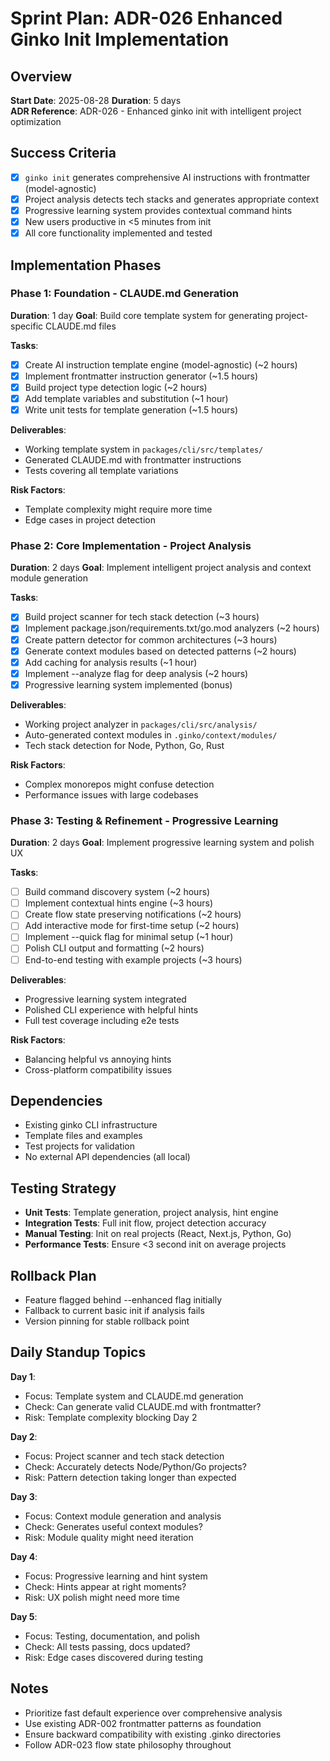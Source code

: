 # Sprint Plan: ADR-026 Enhanced Ginko Init Implementation

## Overview
**Start Date**: 2025-08-28
**Duration**: 5 days  
**ADR Reference**: ADR-026 - Enhanced ginko init with intelligent project optimization

## Success Criteria
- [x] `ginko init` generates comprehensive AI instructions with frontmatter (model-agnostic)
- [x] Project analysis detects tech stacks and generates appropriate context
- [x] Progressive learning system provides contextual command hints
- [x] New users productive in <5 minutes from init
- [x] All core functionality implemented and tested

## Implementation Phases

### Phase 1: Foundation - CLAUDE.md Generation
**Duration**: 1 day
**Goal**: Build core template system for generating project-specific CLAUDE.md files

**Tasks**:
- [x] Create AI instruction template engine (model-agnostic) (~2 hours)
- [x] Implement frontmatter instruction generator (~1.5 hours) 
- [x] Build project type detection logic (~2 hours)
- [x] Add template variables and substitution (~1 hour)
- [x] Write unit tests for template generation (~1.5 hours)

**Deliverables**:
- Working template system in `packages/cli/src/templates/`
- Generated CLAUDE.md with frontmatter instructions
- Tests covering all template variations

**Risk Factors**:
- Template complexity might require more time
- Edge cases in project detection

### Phase 2: Core Implementation - Project Analysis
**Duration**: 2 days
**Goal**: Implement intelligent project analysis and context module generation

**Tasks**:
- [x] Build project scanner for tech stack detection (~3 hours)
- [x] Implement package.json/requirements.txt/go.mod analyzers (~2 hours)
- [x] Create pattern detector for common architectures (~3 hours)
- [x] Generate context modules based on detected patterns (~2 hours)
- [x] Add caching for analysis results (~1 hour)
- [x] Implement --analyze flag for deep analysis (~2 hours)
- [x] Progressive learning system implemented (bonus)

**Deliverables**:
- Working project analyzer in `packages/cli/src/analysis/`
- Auto-generated context modules in `.ginko/context/modules/`
- Tech stack detection for Node, Python, Go, Rust

**Risk Factors**:
- Complex monorepos might confuse detection
- Performance issues with large codebases

### Phase 3: Testing & Refinement - Progressive Learning
**Duration**: 2 days
**Goal**: Implement progressive learning system and polish UX

**Tasks**:
- [ ] Build command discovery system (~2 hours)
- [ ] Implement contextual hints engine (~3 hours)
- [ ] Create flow state preserving notifications (~2 hours)
- [ ] Add interactive mode for first-time setup (~2 hours)
- [ ] Implement --quick flag for minimal setup (~1 hour)
- [ ] Polish CLI output and formatting (~2 hours)
- [ ] End-to-end testing with example projects (~3 hours)

**Deliverables**:
- Progressive learning system integrated
- Polished CLI experience with helpful hints
- Full test coverage including e2e tests

**Risk Factors**:
- Balancing helpful vs annoying hints
- Cross-platform compatibility issues

## Dependencies
- Existing ginko CLI infrastructure
- Template files and examples
- Test projects for validation
- No external API dependencies (all local)

## Testing Strategy
- **Unit Tests**: Template generation, project analysis, hint engine
- **Integration Tests**: Full init flow, project detection accuracy
- **Manual Testing**: Init on real projects (React, Next.js, Python, Go)
- **Performance Tests**: Ensure <3 second init on average projects

## Rollback Plan
- Feature flagged behind --enhanced flag initially
- Fallback to current basic init if analysis fails
- Version pinning for stable rollback point

## Daily Standup Topics

**Day 1**:
- Focus: Template system and CLAUDE.md generation
- Check: Can generate valid CLAUDE.md with frontmatter?
- Risk: Template complexity blocking Day 2

**Day 2**:
- Focus: Project scanner and tech stack detection
- Check: Accurately detects Node/Python/Go projects?
- Risk: Pattern detection taking longer than expected

**Day 3**:
- Focus: Context module generation and analysis
- Check: Generates useful context modules?
- Risk: Module quality might need iteration

**Day 4**:
- Focus: Progressive learning and hint system
- Check: Hints appear at right moments?
- Risk: UX polish might need more time

**Day 5**:
- Focus: Testing, documentation, and polish
- Check: All tests passing, docs updated?
- Risk: Edge cases discovered during testing

## Notes
- Prioritize fast default experience over comprehensive analysis
- Use existing ADR-002 frontmatter patterns as foundation
- Ensure backward compatibility with existing .ginko directories
- Follow ADR-023 flow state philosophy throughout